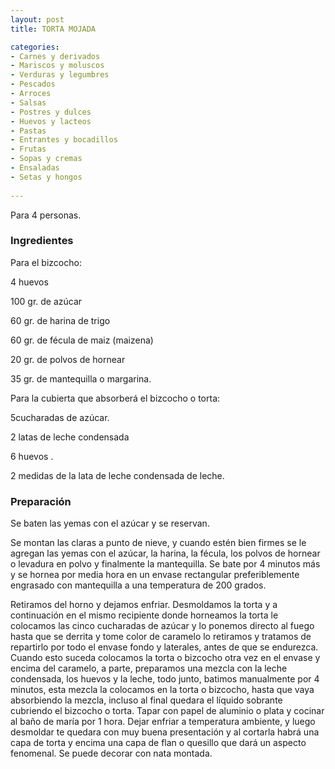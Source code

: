 ```yaml
---
layout: post
title: TORTA MOJADA

categories:
- Carnes y derivados
- Mariscos y moluscos
- Verduras y legumbres
- Pescados
- Arroces
- Salsas
- Postres y dulces
- Huevos y lacteos
- Pastas
- Entrantes y bocadillos
- Frutas
- Sopas y cremas
- Ensaladas
- Setas y hongos
 
---
```

Para 4 personas.

<h3>Ingredientes</h3>

Para el bizcocho:

4 huevos

100 gr. de azúcar

60 gr. de harina de trigo

60 gr. de fécula de maiz (maizena)

20 gr. de polvos de hornear

35 gr. de mantequilla o margarina.

Para la cubierta que absorberá el bizcocho o torta:

5cucharadas de azúcar.

2 latas de leche condensada

6 huevos .

2 medidas de la lata de leche condensada de leche.

<h3>Preparación</h3>

Se baten las yemas con el azúcar y se reservan.

Se montan las claras a punto de nieve, y cuando estén bien firmes se le agregan las yemas con el azúcar, la harina, la fécula, los polvos de hornear o levadura en polvo y finalmente la mantequilla. Se bate por 4 minutos más y se hornea por media hora en un envase rectangular preferiblemente engrasado con mantequilla a una temperatura de 200 grados.

Retiramos del horno y dejamos enfriar. Desmoldamos la torta y a continuación en el mismo recipiente donde horneamos la torta le colocamos las cinco cucharadas de azúcar y lo ponemos directo al fuego hasta que se derrita y tome color de caramelo lo retiramos y tratamos de repartirlo por todo el envase fondo y laterales, antes de que se endurezca. Cuando esto suceda colocamos la torta o bizcocho otra vez en el envase y encima del caramelo, a parte, preparamos una mezcla con la leche condensada, los huevos y la leche, todo junto, batimos manualmente por 4 minutos, esta mezcla la colocamos en la torta o bizcocho, hasta que vaya absorbiendo la mezcla, incluso al final quedara el líquido sobrante cubriendo el bizcocho o torta. Tapar con papel de aluminio o plata y cocinar al baño de maría por 1 hora. Dejar enfriar a temperatura ambiente, y luego desmoldar te quedara con muy buena presentación y al cortarla habrá una capa de torta y encima una capa de flan o quesillo que dará un aspecto fenomenal. Se puede decorar con nata montada.

